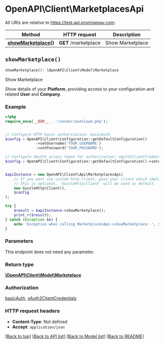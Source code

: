 # OpenAPI\Client\MarketplacesApi

All URIs are relative to https://test.api.promisepay.com.

Method | HTTP request | Description
------------- | ------------- | -------------
[**showMarketplace()**](MarketplacesApi.md#showMarketplace) | **GET** /marketplace | Show Marketplace


## `showMarketplace()`

```php
showMarketplace(): \OpenAPI\Client\Model\Marketplace
```

Show Marketplace

Show details of your **Platform**, providing access to your configuration and related **User** and **Company**.

### Example

```php
<?php
require_once(__DIR__ . '/vendor/autoload.php');


// Configure HTTP basic authorization: basicAuth
$config = OpenAPI\Client\Configuration::getDefaultConfiguration()
              ->setUsername('YOUR_USERNAME')
              ->setPassword('YOUR_PASSWORD');

// Configure OAuth2 access token for authorization: oAuth2ClientCredentials
$config = OpenAPI\Client\Configuration::getDefaultConfiguration()->setAccessToken('YOUR_ACCESS_TOKEN');


$apiInstance = new OpenAPI\Client\Api\MarketplacesApi(
    // If you want use custom http client, pass your client which implements `GuzzleHttp\ClientInterface`.
    // This is optional, `GuzzleHttp\Client` will be used as default.
    new GuzzleHttp\Client(),
    $config
);

try {
    $result = $apiInstance->showMarketplace();
    print_r($result);
} catch (Exception $e) {
    echo 'Exception when calling MarketplacesApi->showMarketplace: ', $e->getMessage(), PHP_EOL;
}
```

### Parameters

This endpoint does not need any parameter.

### Return type

[**\OpenAPI\Client\Model\Marketplace**](../Model/Marketplace.md)

### Authorization

[basicAuth](../../README.md#basicAuth), [oAuth2ClientCredentials](../../README.md#oAuth2ClientCredentials)

### HTTP request headers

- **Content-Type**: Not defined
- **Accept**: `application/json`

[[Back to top]](#) [[Back to API list]](../../README.md#endpoints)
[[Back to Model list]](../../README.md#models)
[[Back to README]](../../README.md)
